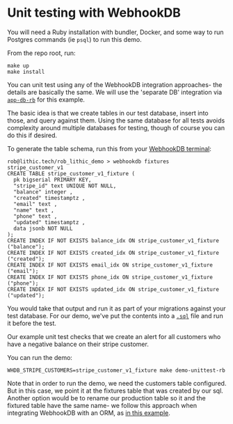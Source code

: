 # Unit testing with WebhookDB

You will need a Ruby installation with bundler, Docker,
and some way to run Postgres commands (ie `psql`) to run this demo.

From the repo root, run:

    make up
    make install

You can unit test using any of the WebhookDB integration approaches-
the details are basically the same. We will use the 'separate DB'
integration via [`app-db-rb`](https://github.com/lithictech/webhookdb-demos/tree/main/app-db-rb) for this example.

The basic idea is that we create tables in our test database,
insert into those, and query against them.
Using the same database for all tests avoids complexity
around multiple databases for testing,
though of course you can do this if desired.

To generate the table schema, run this from your [WebhookDB terminal](https://webhookdb.com/terminal/):

```
rob@lithic.tech/rob_lithic_demo > webhookdb fixtures stripe_customer_v1
CREATE TABLE stripe_customer_v1_fixture (
  pk bigserial PRIMARY KEY,
  "stripe_id" text UNIQUE NOT NULL,
  "balance" integer ,
  "created" timestamptz ,
  "email" text ,
  "name" text ,
  "phone" text ,
  "updated" timestamptz ,
  data jsonb NOT NULL
);
CREATE INDEX IF NOT EXISTS balance_idx ON stripe_customer_v1_fixture ("balance");
CREATE INDEX IF NOT EXISTS created_idx ON stripe_customer_v1_fixture ("created");
CREATE INDEX IF NOT EXISTS email_idx ON stripe_customer_v1_fixture ("email");
CREATE INDEX IF NOT EXISTS phone_idx ON stripe_customer_v1_fixture ("phone");
CREATE INDEX IF NOT EXISTS updated_idx ON stripe_customer_v1_fixture ("updated");
```

You would take that output and run it as part of your migrations against your test database.
For our demo, we've put the contents into
a [`.sql`](https://github.com/lithictech/webhookdb-demos/blob/main/unittest-rb/stripe_customer_v1.schema.sql) file
and run it before the test.

Our example unit test checks that we create an alert for all customers
who have a negative balance on their stripe customer. 

You can run the demo:

    WHDB_STRIPE_CUSTOMERS=stripe_customer_v1_fixture make demo-unittest-rb

Note that in order to run the demo, we need the customers table configured.
But in this case, we point it at the fixtures table that was created by our sql.
Another option would be to rename our production table so it and the fixtured table
have the same name- we follow this approach when integrating WebhookDB
with an ORM, as [in this example](https://github.com/lithictech/webhookdb-demos/tree/main/app-fdw-rb#view-backed-orm-models).
